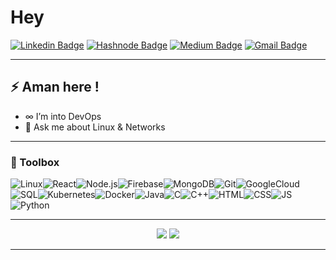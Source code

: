 # Hey

[![Linkedin Badge](https://img.shields.io/badge/-LinkedIn-blue?style=flat-square&logo=Linkedin&logoColor=white&link=)](https://www.linkedin.com/in/aman-raza/)
[![Hashnode Badge](https://img.shields.io/badge/-Hashnode-2962FF?logo=hashnode&style=flat-square)](https://hashnode.com/@amanraza)
[![Medium Badge](https://img.shields.io/badge/-Medium-0A0A0A?&style=flat-square&logo=medium&logoColor=white)](https://aman-raza.medium.com/) 
[![Gmail Badge](https://img.shields.io/badge/-Gmail-c14438?style=flat-square&logo=Gmail&logoColor=white&link=mailto:amanraza1234@gmail.com)](mailto:amanraza1234@gmail.com)

------

##  ⚡ Aman here !
 
- ∞ I’m into DevOps
- 💬 Ask me about Linux & Networks

------


### 💼 Toolbox
![Linux](https://img.shields.io/badge/Linux-000000?style=for-the-badge&logo=linux&logoColor=yellow)![React](https://img.shields.io/badge/-ReactJS-grey?&style=for-the-badge&logo=react&logoColor=61DAFB)![Node.js](https://img.shields.io/badge/-Node.js-black?&style=for-the-badge&logo=node.js&logoColor=339933)![Firebase](https://img.shields.io/badge/-Firebase-4c8bf5?&style=for-the-badge&&logo=firebase&logoColor=ffca28)![MongoDB](https://img.shields.io/badge/-MongoDB-white?&style=for-the-badge&logo=mongodb&logoColor=47A248)![Git](https://img.shields.io/badge/-Git-F05032?&style=for-the-badge&logo=git&logoColor=white)![GoogleCloud](https://img.shields.io/badge/Google_Cloud-4285F4?style=for-the-badge&logo=google-cloud&logoColor=white)![SQL](https://img.shields.io/badge/-SQL-F29111?&style=for-the-badge&logo=mysql&logoColor=white)![Kubernetes](https://img.shields.io/badge/Kubernetes-1877F2?style=for-the-badge&logo=kubernetes&logoColor=white)![Docker](https://img.shields.io/badge/Docker-0db7ed?style=for-the-badge&logo=docker&logoColor=white)![Java](https://img.shields.io/badge/Java-ED8B00?style=for-the-badge&logo=java&logoColor=white)![C](https://img.shields.io/badge/C-00599C?style=for-the-badge&logo=c&logoColor=white)![C++](https://img.shields.io/badge/C%2B%2B-00599C?style=for-the-badge&logo=c%2B%2B&logoColor=white)![HTML](https://img.shields.io/badge/-html5-E34F26?&style=for-the-badge&logo=html5&logoColor=white)![CSS](https://img.shields.io/badge/-css3-1572B6?&style=for-the-badge&logo=css3&logoColor=white)![JS](https://img.shields.io/badge/-javascript-F7DF1E?&style=for-the-badge&logo=javascript&logoColor=black)![Python](https://img.shields.io/badge/-Python-3776AB?&style=for-the-badge&logo=python&logoColor=yellow)

------

<!-- <p align="center"><a><img src="https://github-readme-stats.vercel.app/api/top-langs/?username=aman-raza&theme=dark"></a></p> -->
<p align="center"><a><img src="https://github-readme-streak-stats.herokuapp.com?user=aman-raza&theme=dark"> <img src="https://github-readme-stats.vercel.app/api?username=aman-raza&theme=dark"></a></p>

-----

<!-- <p align="center"><img src="https://github-profile-trophy.vercel.app/?username=aman-raza&theme=alduin&no-frame=true&no-bg=true&row=2&column=4" alt="aman-raza" /></a> </p> -->
